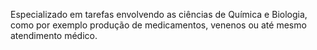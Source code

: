 Especializado em tarefas envolvendo as ciências de Química e Biologia, como por exemplo produção de medicamentos, venenos ou até mesmo atendimento médico.